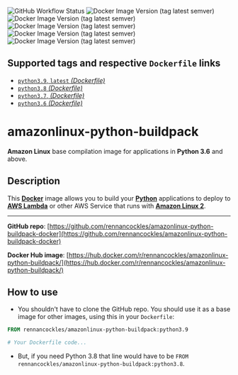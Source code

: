 ![GitHub Workflow Status](https://img.shields.io/github/workflow/status/rennancockles/amazonlinux-python-buildpack-docker/Deploy?logo=github)
![Docker Image Version (tag latest semver)](https://img.shields.io/docker/v/rennancockles/amazonlinux-python-buildpack/python3.6?logo=docker)
![Docker Image Version (tag latest semver)](https://img.shields.io/docker/v/rennancockles/amazonlinux-python-buildpack/python3.7?logo=docker)
![Docker Image Version (tag latest semver)](https://img.shields.io/docker/v/rennancockles/amazonlinux-python-buildpack/python3.8?logo=docker)
![Docker Image Version (tag latest semver)](https://img.shields.io/docker/v/rennancockles/amazonlinux-python-buildpack/python3.9?logo=docker)
![Docker Image Version (tag latest semver)](https://img.shields.io/docker/v/rennancockles/amazonlinux-python-buildpack/latest?logo=docker)

## Supported tags and respective `Dockerfile` links

* [`python3.9`, `latest` _(Dockerfile)_](https://github.com/rennancockles/amazonlinux-python-buildpack-docker/blob/master/docker-images/python3.9.dockerfile)
* [`python3.8` _(Dockerfile)_](https://github.com/rennancockles/amazonlinux-python-buildpack-docker/blob/master/docker-images/python3.8.dockerfile)
* [`python3.7`, _(Dockerfile)_](https://github.com/rennancockles/amazonlinux-python-buildpack-docker/blob/master/docker-images/python3.7.dockerfile)
* [`python3.6` _(Dockerfile)_](https://github.com/rennancockles/amazonlinux-python-buildpack-docker/blob/master/docker-images/python3.6.dockerfile)

# amazonlinux-python-buildpack

**Amazon Linux** base compilation image for applications in **Python 3.6** and above.

## Description

This [**Docker**](https://www.docker.com/) image allows you to build your [**Python**](https://www.python.org/) applications to deploy to [**AWS Lambda**](https://aws.amazon.com/lambda/) or other AWS Service that runs with [**Amazon Linux 2**](https://aws.amazon.com/pt/amazon-linux-2/).

---

**GitHub repo**: [https://github.com/rennancockles/amazonlinux-python-buildpack-docker](https://github.com/rennancockles/amazonlinux-python-buildpack-docker)

**Docker Hub image**: [https://hub.docker.com/r/rennancockles/amazonlinux-python-buildpack/](https://hub.docker.com/r/rennancockles/amazonlinux-python-buildpack/)

## How to use

* You shouldn't have to clone the GitHub repo. You should use it as a base image for other images, using this in your `Dockerfile`:

```Dockerfile
FROM rennancockles/amazonlinux-python-buildpack:python3.9

# Your Dockerfile code...
```

* But, if you need Python 3.8 that line would have to be `FROM rennancockles/amazonlinux-python-buildpack:python3.8`.

